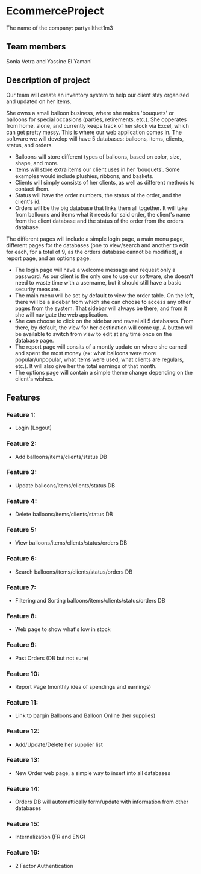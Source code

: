 # EcommerceProject
The name of the company: partyallthet1m3

## Team members
Sonia Vetra and Yassine El Yamani

## Description of project
Our team will create an inventory system to help our client stay organized and updated on her items.

She owns a small balloon business, where she makes 'bouquets' or balloons for special occasions (parties, retirements, etc.). She opperates from home, alone, and currently keeps track of her stock via Excel, which can get pretty messy. This is where our web application comes in.
The software we will develop will have 5 databases: balloons, items, clients, status, and orders.
  - Balloons will store different types of balloons, based on color, size, shape, and more.
  - Items will store extra items our client uses in her 'bouquets'. Some examples would include plushies, ribbons, and       baskets.
  - Clients will simply consists of her clients, as well as different methods to contact them.
  - Status will have the order numbers, the status of the order, and the client's id.
  - Orders will be the big database that links them all together. It will take from balloons and items what it needs for     said order, the client's name from the client database and the status of the order from the orders database.

The different pages will include a simple login page, a main menu page, different pages for the databases (one to view/search and another to edit for each, for a total of 9, as the orders database cannot be modified), a report page, and an options page.
  - The login page will have a welcome message and request only a password. As our client is the only one to use our         software, she doesn't need to waste time with a username, but it should still have a basic security measure.
  - The main menu will be set by default to view the order table. On the left, there will be a sidebar from which she can     choose to access any other pages from the system. That sidebar will always be there, and from it she will navigate the     web application.
  - She can choose to click on the sidebar and reveal all 5 databases. From there, by default, the view for her destination   will come up. A button will be available to switch from view to edit at any time once on the database page.
  - The report page will consits of a montly update on where she earned and spent the most money (ex: what balloons were     more popular/unpopular, what items were used, what clients are regulars, etc.). It will also give her the total earnings   of that month.
  - The options page will contain a simple theme change depending on the client's wishes.

## Features
### Feature 1:
- Login (Logout)
### Feature 2:
- Add balloons/items/clients/status DB
### Feature 3:
- Update balloons/items/clients/status DB
### Feature 4:
- Delete balloons/items/clients/status DB
### Feature 5:
- View balloons/items/clients/status/orders DB
### Feature 6:
- Search balloons/items/clients/status/orders DB
### Feature 7:
- Filtering and Sorting balloons/items/clients/status/orders DB
### Feature 8:
- Web page to show what's low in stock
### Feature 9:
- Past Orders (DB but not sure)
### Feature 10:
- Report Page (monthly idea of spendings and earnings)
### Feature 11:
- Link to bargin Balloons and Balloon Online (her supplies)
### Feature 12:
- Add/Update/Delete her supplier list
### Feature 13:
- New Order web page, a simple way to insert into all databases
### Feature 14:
- Orders DB will automattically form/update with information from other databases
### Feature 15:
- Internalization (FR and ENG)
### Feature 16:
- 2 Factor Authentication
